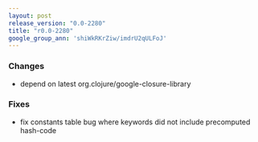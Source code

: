 ```yaml
---
layout: post
release_version: "0.0-2280"
title: "r0.0-2280"
google_group_ann: 'shiWkRKrZiw/imdrU2qULFoJ'
---
```


### Changes 
* depend on latest org.clojure/google-closure-library 

### Fixes 
* fix constants table bug where keywords did not include precomputed hash-code 
